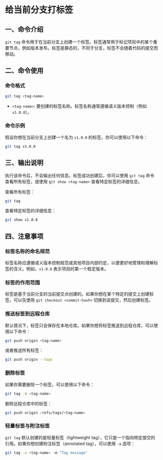 # 给当前分支打标签

## 一、命令介绍

`git tag` 命令用于在当前分支上创建一个标签。标签通常用于标记项目中的某个重要节点，例如版本发布。标签是静态的，不同于分支，标签不会随着代码的提交而移动。

## 二、命令使用

### 命令格式

```bash
git tag <tag-name>
```

- `<tag-name>`: 要创建的标签名称。标签名称通常遵循语义版本控制（例如 `v1.0.0`）。

### 命令示例

假设你想在当前分支上创建一个名为 `v1.0.0` 的标签，你可以使用以下命令：

```bash
git tag v1.0.0
```

## 三、输出说明

执行该命令后，不会输出任何信息。标签成功创建后，你可以使用 `git tag` 命令查看所有标签，或使用 `git show <tag-name>` 查看特定标签的详细信息。

查看所有标签：

```bash
git tag
```

查看特定标签的详细信息：

```bash
git show v1.0.0
```

## 四、注意事项

### 标签名称的命名规范

标签名称应遵循语义版本控制规范或其他项目内部约定，以便更好地管理和理解标签的含义。例如，`v1.0.0` 表示项目的第一个稳定版本。

### 标签的作用范围

标签是基于当前分支的当前提交点创建的。如果你想在某个特定的提交上创建标签，可以先使用 `git checkout <commit-hash>` 切换到该提交，然后创建标签。

### 推送标签到远程仓库

默认情况下，标签只会保存在本地仓库。如果你想将标签推送到远程仓库，可以使用以下命令：

```bash
git push origin <tag-name>
```

或者推送所有标签：

```bash
git push origin --tags
```

### 删除标签

如果你需要删除一个标签，可以使用以下命令：

```bash
git tag -d <tag-name>
```

删除远程仓库中的标签：

```bash
git push origin :refs/tags/<tag-name>
```

### 轻量标签与附注标签

`git tag` 默认创建的是轻量标签（lightweight tag），它只是一个指向特定提交的引用。如果你想创建附注标签（annotated tag），可以使用 `-a` 选项：

```bash
git tag -a <tag-name> -m "Tag message"
```
